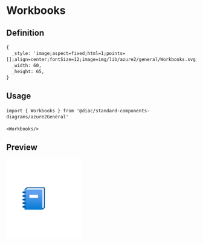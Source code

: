 # Workbooks

## Definition

```
{
  _style: 'image;aspect=fixed;html=1;points=[];align=center;fontSize=12;image=img/lib/azure2/general/Workbooks.svg;strokeColor=none;',
  _width: 60,
  _height: 65,
}
```

## Usage

```
import { Workbooks } from '@diac/standard-components-diagrams/azure2General'

<Workbooks/>
```

## Preview

<img src="./workbooks.png" width="200"/>
